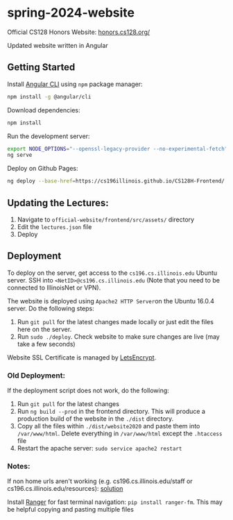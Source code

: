 # spring-2024-website

Official CS128 Honors Website: [honors.cs128.org/](https://honors.cs128.org/)

Updated website written in Angular

## Getting Started

Install [Angular CLI](https://cli.angular.io/) using `npm` package manager:

```bash
npm install -g @angular/cli
```

Download dependencies:

```bash
npm install
```

Run the development server:

```bash
export NODE_OPTIONS="--openssl-legacy-provider --no-experimental-fetch" # Fixes error with the legacy OpenSSL provider. This is a hacky fix and should be removed once the issue is resolved
ng serve
```

Deploy on Github Pages:
```bash
ng deploy --base-href=https://cs196illinois.github.io/CS128H-Frontend/ --repo=https://github.com/cs196illinois/CS128H-Frontend.git
```

## Updating the Lectures:

1. Navigate to `official-website/frontend/src/assets/` directory
2. Edit the `lectures.json` file
3. Deploy

## Deployment

To deploy on the server, get access to the `cs196.cs.illinois.edu` Ubuntu server. SSH into `<NetID>@cs196.cs.illinois.edu` (Note that you need to be connected to IllinoisNet or VPN).

The website is deployed using `Apache2 HTTP Server`on the Ubuntu 16.0.4 server. Do the following steps:

1. Run `git pull` for the latest changes made locally or just edit the files here on the server.
2. Run `sudo ./deploy`. Check website to make sure changes are live (may take a few seconds)

Website SSL Certificate is managed by [LetsEncrypt](https://certbot.eff.org/lets-encrypt/ubuntuxenial-apache).

### Old Deployment:

If the deployment script does not work, do the following:

1. Run `git pull` for the latest changes
2. Run `ng build --prod` in the frontend directory. This will produce a production build of the website in the `./dist` directory.
3. Copy all the files within `./dist/website2020` and paste them into `/var/www/html`. Delete everything in `/var/www/html` except the `.htaccess` file
4. Restart the apache server: `sudo service apache2 restart`

### Notes:

If non home urls aren't working (e.g. cs196.cs.illinois.edu/staff or cs196.cs.illinois.edu/resources): [solution](https://github.com/mgechev/angular-seed/wiki/Deploying-prod-build-to-Apache-2)

Install [Ranger](https://github.com/ranger/ranger) for fast terminal navigation: `pip install ranger-fm`. This may be helpful copying and pasting multiple files
